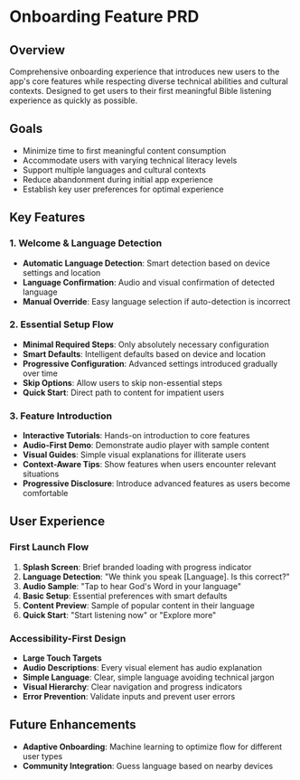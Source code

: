# Onboarding Feature PRD

## Overview

Comprehensive onboarding experience that introduces new users to the app's core features while respecting diverse technical abilities and cultural contexts. Designed to get users to their first meaningful Bible listening experience as quickly as possible.

## Goals

- Minimize time to first meaningful content consumption
- Accommodate users with varying technical literacy levels
- Support multiple languages and cultural contexts
- Reduce abandonment during initial app experience
- Establish key user preferences for optimal experience

## Key Features

### 1. Welcome & Language Detection

- **Automatic Language Detection**: Smart detection based on device settings and location
- **Language Confirmation**: Audio and visual confirmation of detected language
- **Manual Override**: Easy language selection if auto-detection is incorrect

### 2. Essential Setup Flow

- **Minimal Required Steps**: Only absolutely necessary configuration
- **Smart Defaults**: Intelligent defaults based on device and location
- **Progressive Configuration**: Advanced settings introduced gradually over time
- **Skip Options**: Allow users to skip non-essential steps
- **Quick Start**: Direct path to content for impatient users

### 3. Feature Introduction

- **Interactive Tutorials**: Hands-on introduction to core features
- **Audio-First Demo**: Demonstrate audio player with sample content
- **Visual Guides**: Simple visual explanations for illiterate users
- **Context-Aware Tips**: Show features when users encounter relevant situations
- **Progressive Disclosure**: Introduce advanced features as users become comfortable

## User Experience

### First Launch Flow

1. **Splash Screen**: Brief branded loading with progress indicator
2. **Language Detection**: "We think you speak [Language]. Is this correct?"
3. **Audio Sample**: "Tap to hear God's Word in your language"
4. **Basic Setup**: Essential preferences with smart defaults
5. **Content Preview**: Sample of popular content in their language
6. **Quick Start**: "Start listening now" or "Explore more"

### Accessibility-First Design

- **Large Touch Targets**
- **Audio Descriptions**: Every visual element has audio explanation
- **Simple Language**: Clear, simple language avoiding technical jargon
- **Visual Hierarchy**: Clear navigation and progress indicators
- **Error Prevention**: Validate inputs and prevent user errors

## Future Enhancements

- **Adaptive Onboarding**: Machine learning to optimize flow for different user types
- **Community Integration**: Guess language based on nearby devices
